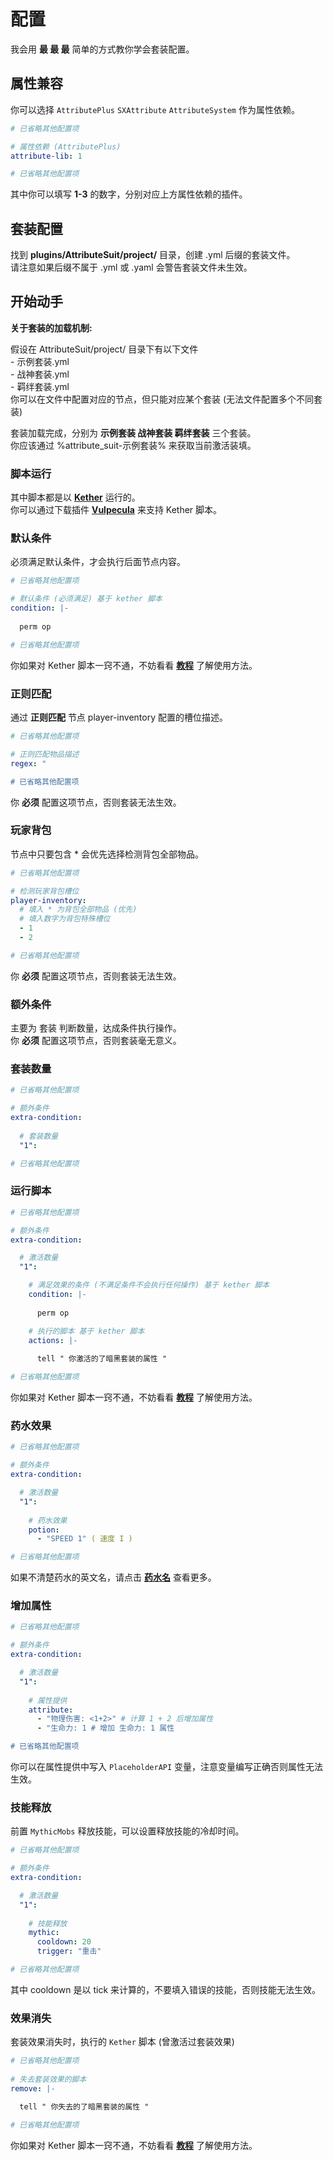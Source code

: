 # 配置

我会用 **最 最 最** 简单的方式教你学会套装配置。  

## 属性兼容

你可以选择 `AttributePlus` `SXAttribute` `AttributeSystem` 作为属性依赖。

```yaml
# 已省略其他配置项

# 属性依赖 (AttributePlus)
attribute-lib: 1

# 已省略其他配置项
```

其中你可以填写 **1-3** 的数字，分别对应上方属性依赖的插件。  

## 套装配置

找到 **plugins/AttributeSuit/project/** 目录，创建 .yml 后缀的套装文件。  
请注意如果后缀不属于 .yml 或 .yaml 会警告套装文件未生效。  

## 开始动手

**关于套装的加载机制:**

  假设在 AttributeSuit/project/ 目录下有以下文件  
    - 示例套装.yml  
    - 战神套装.yml  
    - 羁绊套装.yml  
  你可以在文件中配置对应的节点，但只能对应某个套装 (无法文件配置多个不同套装)

  套装加载完成，分别为 **示例套装 战神套装 羁绊套装** 三个套装。  
  你应该通过 %attribute_suit-示例套装% 来获取当前激活装填。  

### 脚本运行

其中脚本都是以 **[Kether](https://www.yuque.com/sacredcraft/kether)** 运行的。  
你可以通过下载插件 **[Vulpecula](https://www.mcbbs.net/thread-1413432-1-1.html)** 来支持 Kether 脚本。  

### 默认条件

必须满足默认条件，才会执行后面节点内容。  

```yaml
# 已省略其他配置项

# 默认条件 (必须满足) 基于 kether 脚本
condition: |-
  
  perm op

# 已省略其他配置项
```

你如果对 Kether 脚本一窍不通，不妨看看 **[教程](https://www.yuque.com/sacredcraft/kether)** 了解使用方法。  

### 正则匹配

通过 **正则匹配** 节点 player-inventory 配置的槽位描述。  

```yaml
# 已省略其他配置项

# 正则匹配物品描述
regex: "

# 已省略其他配置项
```

你 **必须** 配置这项节点，否则套装无法生效。  

### 玩家背包
  
节点中只要包含 * 会优先选择检测背包全部物品。  

```yaml
# 已省略其他配置项

# 检测玩家背包槽位
player-inventory:
  # 填入 * 为背包全部物品 (优先)
  # 填入数字为背包特殊槽位
  - 1
  - 2

# 已省略其他配置项
```

你 **必须** 配置这项节点，否则套装无法生效。  

### 额外条件

主要为 套装 判断数量，达成条件执行操作。  
你 **必须** 配置这项节点，否则套装毫无意义。  

### 套装数量

```yaml
# 已省略其他配置项

# 额外条件
extra-condition:
  
  # 套装数量
  "1":

# 已省略其他配置项
```

### 运行脚本

```yaml
# 已省略其他配置项

# 额外条件
extra-condition:

  # 激活数量
  "1":

    # 满足效果的条件 (不满足条件不会执行任何操作) 基于 kether 脚本
    condition: |-
      
      perm op

    # 执行的脚本 基于 kether 脚本
    actions: |-
        
      tell " 你激活的了暗黑套装的属性 "

# 已省略其他配置项
```

你如果对 Kether 脚本一窍不通，不妨看看 **[教程](https://www.yuque.com/sacredcraft/kether)** 了解使用方法。

### 药水效果

```yaml
# 已省略其他配置项

# 额外条件
extra-condition:

  # 激活数量
  "1":
    
    # 药水效果 
    potion:
      - "SPEED 1" ( 速度 I ) 

# 已省略其他配置项
```

如果不清楚药水的英文名，请点击 **[药水名](https://hub.spigotmc.org/javadocs/spigot/org/bukkit/potion/PotionType.html)** 查看更多。  

### 增加属性

```yaml
# 已省略其他配置项

# 额外条件
extra-condition:

  # 激活数量
  "1":
    
    # 属性提供 
    attribute:
      - "物理伤害: <1+2>" # 计算 1 + 2 后增加属性
      - "生命力: 1 # 增加 生命力: 1 属性

# 已省略其他配置项
```

你可以在属性提供中写入 `PlaceholderAPI` 变量，注意变量编写正确否则属性无法生效。  

### 技能释放

前置 `MythicMobs` 释放技能，可以设置释放技能的冷却时间。  

```yaml
# 已省略其他配置项

# 额外条件
extra-condition:

  # 激活数量
  "1":
    
    # 技能释放
    mythic:
      cooldown: 20
      trigger: "重击"

# 已省略其他配置项
```

其中 cooldown 是以 tick 来计算的，不要填入错误的技能，否则技能无法生效。  

### 效果消失

套装效果消失时，执行的 `Kether` 脚本 (曾激活过套装效果)

```yaml
# 已省略其他配置项
        
# 失去套装效果的脚本
remove: |-

  tell " 你失去的了暗黑套装的属性 " 

# 已省略其他配置项
```

你如果对 Kether 脚本一窍不通，不妨看看 **[教程](https://www.yuque.com/sacredcraft/kether)** 了解使用方法。  



